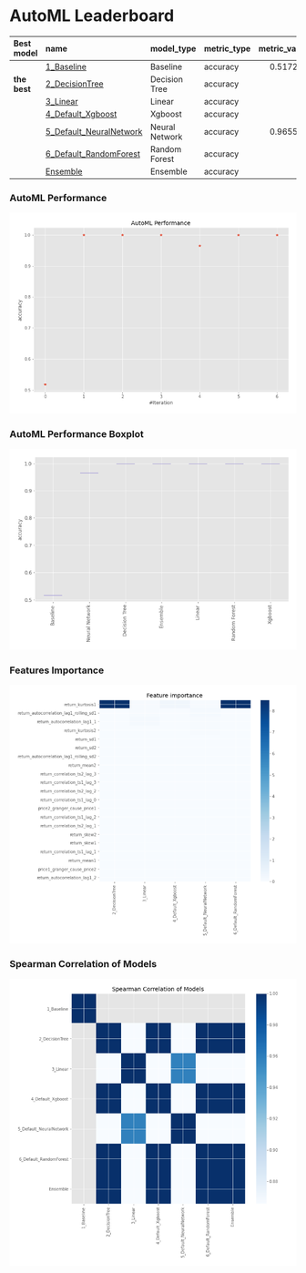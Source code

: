 # AutoML Leaderboard

| Best model   | name                                                         | model_type     | metric_type   |   metric_value |   train_time |
|:-------------|:-------------------------------------------------------------|:---------------|:--------------|---------------:|-------------:|
|              | [1_Baseline](1_Baseline/README.md)                           | Baseline       | accuracy      |       0.517241 |         5.97 |
| **the best** | [2_DecisionTree](2_DecisionTree/README.md)                   | Decision Tree  | accuracy      |       1        |         9.06 |
|              | [3_Linear](3_Linear/README.md)                               | Linear         | accuracy      |       1        |         3.62 |
|              | [4_Default_Xgboost](4_Default_Xgboost/README.md)             | Xgboost        | accuracy      |       1        |         4.85 |
|              | [5_Default_NeuralNetwork](5_Default_NeuralNetwork/README.md) | Neural Network | accuracy      |       0.965517 |         2.36 |
|              | [6_Default_RandomForest](6_Default_RandomForest/README.md)   | Random Forest  | accuracy      |       1        |         6.71 |
|              | [Ensemble](Ensemble/README.md)                               | Ensemble       | accuracy      |       1        |         0.18 |

### AutoML Performance
![AutoML Performance](ldb_performance.png)

### AutoML Performance Boxplot
![AutoML Performance Boxplot](ldb_performance_boxplot.png)

### Features Importance
![features importance across models](features_heatmap.png)



### Spearman Correlation of Models
![models spearman correlation](correlation_heatmap.png)


